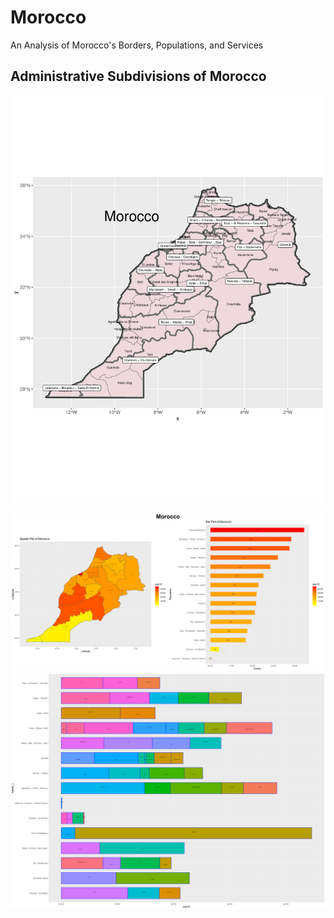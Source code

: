 # Morocco
An Analysis of Morocco's Borders, Populations, and Services
## Administrative Subdivisions of Morocco
![](final.png)

![](Morocco.png)
![](mar_adm22_bp.png)


